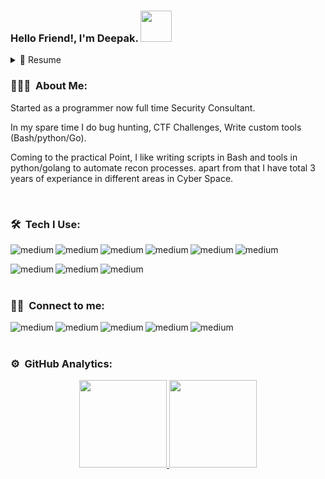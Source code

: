 ### Hello Friend!, I'm Deepak. <img src="https://media.giphy.com/media/WUlplcMpOCEmTGBtBW/giphy.gif" width="50">

<details>
  <summary>📃 Resume</summary>


## Education

- 📖 **Bachelor in computer science**\
📆 2015 - 2018\
📍 **Mithibai College** - Mumbai, India

## Experience

<img align="right" src="https://img.shields.io/badge/Kali_Linux-557C94?style=for-the-badge&logo=kali-linux&logoColor=white" />

- 👨‍💻 **Consultant**\
📆 2020 - Present\
📍 **Aujas Networks Ltd** - Mumbai, India

- 👨‍💻 **Executive Cyber-i**\
📆 2019 - 2019\
📍 **AGC Networks Ltd** - Mumbai, India


- 👨‍💻 **Freelancer/Bug Bounty Hunter**\
📆 2018 - 2019\
📍 **Web Works** - Mumbai, India

</details>


### 👨🏻‍💻 &nbsp;About Me: 
<p><A guy who loves to break or you can say "just a tech"👨‍💻!

Started as a programmer now full time Security Consultant.

In my spare time I do bug hunting, CTF Challenges, Write custom tools (Bash/python/Go).

Coming to the practical Point, I like writing scripts in Bash and tools in python/golang to automate recon processes. apart from that I have total 3 years of experiance in different areas in Cyber Space.
</p>

<br>

### 🛠 &nbsp;Tech I Use:

[<img align="left" alt="medium" src="https://img.shields.io/badge/Python-14354C?style=for-the-badge&logo=python&logoColor=white" />][Python]

[<img align="left" alt="medium" src="https://img.shields.io/badge/Go-00ADD8?style=for-the-badge&logo=go&logoColor=white" />][Go]

[<img align="left" alt="medium" src="https://img.shields.io/badge/Shell_Script-121011?style=for-the-badge&logo=gnu-bash&logoColor=white" />][bash]

[<img align="left" alt="medium" src="https://img.shields.io/badge/PowerShell-5391FE?style=for-the-badge&logo=PowerShell&logoColor=white" />][Powershell]

[<img align="left" alt="medium" src="https://img.shields.io/badge/Kali_Linux-557C94?style=for-the-badge&logo=kali-linux&logoColor=white" />][Kali]

[<img align="left" alt="medium" src="https://img.shields.io/badge/Visual_Studio_Code-0078D4?style=for-the-badge&logo=visual%20studio%20code&logoColor=white" />][Vcode] <br>

[<img align="left" alt="medium" src="https://img.shields.io/badge/C%23-239120?style=for-the-badge&logo=c-sharp&logoColor=white" />][CS]

[<img align="left" alt="medium" src="https://img.shields.io/badge/Ethereum-A6A9AA?style=for-the-badge&logo=ethereum&logoColor=white" />][Eth]

[<img align="left" alt="medium" src="https://img.shields.io/badge/GitHub-100000?style=for-the-badge&logo=github&logoColor=white" />][git]

<br>
<br>

### 🤝🏻 &nbsp;Connect to me:

[<img align="left" alt="medium" src="https://img.shields.io/badge/Twitter-1DA1F2?style=for-the-badge&logo=twitter&logoColor=white" />][Twitter]

[<img align="left" alt="medium" src="https://img.shields.io/badge/LinkedIn-0077B5?style=for-the-badge&logo=linkedin&logoColor=white" />][LinkedIn]

[<img align="left" alt="medium" src="https://img.shields.io/badge/Telegram-2CA5E0?style=for-the-badge&logo=telegram&logoColor=white" />][Telegram]

[<img align="left" alt="medium" src="https://img.shields.io/badge/ProtonMail-8B89CC?style=for-the-badge&logo=protonmail&logoColor=white" />][Protonmail]

[<img align="left" alt="medium" src="https://img.shields.io/badge/Gmail-D14836?style=for-the-badge&logo=gmail&logoColor=white" />][Gmail]

<br>
<br>

### ⚙️ &nbsp;GitHub Analytics:

<p align="center">
<a href="https://github.com/m4xx101">
<img height="140em" src="https://github-readme-stats-eight-theta.vercel.app/api?username=m4xx101&show_icons=true&theme=algolia&include_all_commits=true&count_private=true"/>
<img height="140em" src="https://github-readme-stats-eight-theta.vercel.app/api/top-langs/?username=m4xx101&layout=compact&langs_count=8&theme=algolia"/>
</a>
</p>

[Python]: https://www.python.org/
[Go]: https://golang.org/
[bash]: https://www.gnu.org/software/bash/
[Powershell]: https://docs.microsoft.com/en-us/powershell/
[Kali]: https://www.kali.org/
[Vcode]: https://code.visualstudio.com/
[CS]: https://docs.microsoft.com/en-us/dotnet/csharp/
[Eth]: https://ethereum.org/en/
[git]: https://github.com/m4xx101
[Twitter]: https://www.twitter.com/m4xx101
[LinkedIn]: https://www.linkedin.com/in/deepakmistry101101
[Telegram]: https://t.me/m4xx101
[Protonmail]: mailto:m4xx101101@protonmail.com
[Gmail]: mailto:m4xx101101@gmail.com

